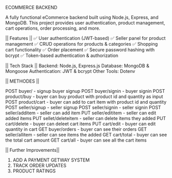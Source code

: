 ECOMMERCE BACKEND

A fully functional eCommerce backend built using Node.js, Express, and MongoDB. This project provides user authentication, product management, cart operations, order processing, and more.

|| Features ||
✅ User authentication (JWT-based)
✅ Seller panel for product management
✅ CRUD operations for products & categories
✅ Shopping cart functionality
✅ Order placement
✅ Secure password hashing with bcrypt
✅ Token-based authentication & authorization

|| Tech Stack ||
Backend: Node.js, Express.js
Database: MongoDB & Mongoose
Authentication: JWT & bcrypt
Other Tools: Dotenv

|| METHODES ||

POST buyer/ - signup buyer signup
POST buyer/signin - buyer signin
POST product/buy - buyer can buy product with product id and quantity as input
POST product/cart - buyer can add to cart item with product id and quantity
POST seller/signup - seller signup
POST seller/signin - seller signin
POST seller/additem - seller can add item
PUT seller/edititem - seller can edit added items
PUT sellet/deleteitem - seller can delete items they added
PUT cart/delete - buyer can deleet cart items
PUT cart/edit - buyer can edit quantity in cart
GET buyer/orders - buyer can see their orders
GET seller/allitem - seller can see items the added
GET cart/total - buyer can see the total cart amount
GET cart/all - buyer can see all the cart items

|| Further Improvements||

1. ADD A PAYMENT GETWAY SYSTEM
2. TRACK ORDER UPDATES
3. PRODUCT RATINGS
